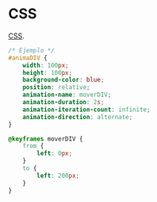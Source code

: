 
# CSS

[CSS](https://developer.mozilla.org/es/docs/Web/CSS).

``` CSS
/* Ejemplo */
#animaDIV {
    width: 100px;
    height: 100px;
    background-color: blue;
    position: relative;
    animation-name: moverDIV;
    animation-duration: 2s;
    animation-iteration-count: infinite;
    animation-direction: alternate;
}

@keyframes moverDIV {
    from {
        left: 0px;
    }
    to {
        left: 200px;
    }
}
```
